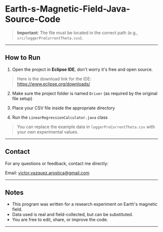 # Earth-s-Magnetic-Field-Java-Source-Code

> **Important**: The file must be located in the correct path (e.g., `src/loggerProCurrentTheta.csv`).

---

## How to Run

1. Open the project in **Eclipse IDE**, don't worry it's free and open source.
>  Here is the download link for the IDE: https://www.eclipse.org/downloads/

2. Make sure the project folder is named `Driver` (as required by the original file setup)

3. Place your CSV file inside the appropriate directory

4. Run the `LinearRegressionCalculator.java` class


> You can replace the example data in `loggerProCurrentTheta.csv` with your own experimental values.

---

## Contact

For any questions or feedback, contact me directly:
  
Email: victor.vazquez.arostica@gmail.com

---

## Notes

- This program was written for a research experiment on Earth's magnetic field.
- Data used is real and field-collected, but can be substituted.
- You are free to edit, share, or improve the code.

---

